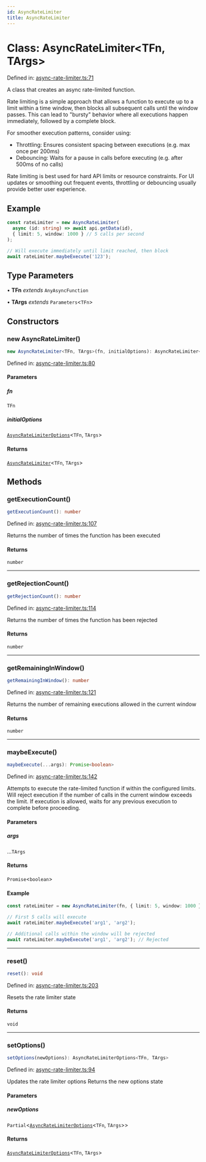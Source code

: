 ```yaml
---
id: AsyncRateLimiter
title: AsyncRateLimiter
---
```


<!-- DO NOT EDIT: this page is autogenerated from the type comments -->

# Class: AsyncRateLimiter\<TFn, TArgs\>

Defined in: [async-rate-limiter.ts:71](https://github.com/TanStack/pacer/blob/main/packages/pacer/src/async-rate-limiter.ts#L71)

A class that creates an async rate-limited function.

Rate limiting is a simple approach that allows a function to execute up to a limit within a time window,
then blocks all subsequent calls until the window passes. This can lead to "bursty" behavior where
all executions happen immediately, followed by a complete block.

For smoother execution patterns, consider using:
- Throttling: Ensures consistent spacing between executions (e.g. max once per 200ms)
- Debouncing: Waits for a pause in calls before executing (e.g. after 500ms of no calls)

Rate limiting is best used for hard API limits or resource constraints. For UI updates or
smoothing out frequent events, throttling or debouncing usually provide better user experience.

## Example

```ts
const rateLimiter = new AsyncRateLimiter(
  async (id: string) => await api.getData(id),
  { limit: 5, window: 1000 } // 5 calls per second
);

// Will execute immediately until limit reached, then block
await rateLimiter.maybeExecute('123');
```

## Type Parameters

• **TFn** *extends* `AnyAsyncFunction`

• **TArgs** *extends* `Parameters`\<`TFn`\>

## Constructors

### new AsyncRateLimiter()

```ts
new AsyncRateLimiter<TFn, TArgs>(fn, initialOptions): AsyncRateLimiter<TFn, TArgs>
```

Defined in: [async-rate-limiter.ts:80](https://github.com/TanStack/pacer/blob/main/packages/pacer/src/async-rate-limiter.ts#L80)

#### Parameters

##### fn

`TFn`

##### initialOptions

[`AsyncRateLimiterOptions`](../interfaces/asyncratelimiteroptions.md)\<`TFn`, `TArgs`\>

#### Returns

[`AsyncRateLimiter`](asyncratelimiter.md)\<`TFn`, `TArgs`\>

## Methods

### getExecutionCount()

```ts
getExecutionCount(): number
```

Defined in: [async-rate-limiter.ts:107](https://github.com/TanStack/pacer/blob/main/packages/pacer/src/async-rate-limiter.ts#L107)

Returns the number of times the function has been executed

#### Returns

`number`

***

### getRejectionCount()

```ts
getRejectionCount(): number
```

Defined in: [async-rate-limiter.ts:114](https://github.com/TanStack/pacer/blob/main/packages/pacer/src/async-rate-limiter.ts#L114)

Returns the number of times the function has been rejected

#### Returns

`number`

***

### getRemainingInWindow()

```ts
getRemainingInWindow(): number
```

Defined in: [async-rate-limiter.ts:121](https://github.com/TanStack/pacer/blob/main/packages/pacer/src/async-rate-limiter.ts#L121)

Returns the number of remaining executions allowed in the current window

#### Returns

`number`

***

### maybeExecute()

```ts
maybeExecute(...args): Promise<boolean>
```

Defined in: [async-rate-limiter.ts:142](https://github.com/TanStack/pacer/blob/main/packages/pacer/src/async-rate-limiter.ts#L142)

Attempts to execute the rate-limited function if within the configured limits.
Will reject execution if the number of calls in the current window exceeds the limit.
If execution is allowed, waits for any previous execution to complete before proceeding.

#### Parameters

##### args

...`TArgs`

#### Returns

`Promise`\<`boolean`\>

#### Example

```ts
const rateLimiter = new AsyncRateLimiter(fn, { limit: 5, window: 1000 });

// First 5 calls will execute
await rateLimiter.maybeExecute('arg1', 'arg2');

// Additional calls within the window will be rejected
await rateLimiter.maybeExecute('arg1', 'arg2'); // Rejected
```

***

### reset()

```ts
reset(): void
```

Defined in: [async-rate-limiter.ts:203](https://github.com/TanStack/pacer/blob/main/packages/pacer/src/async-rate-limiter.ts#L203)

Resets the rate limiter state

#### Returns

`void`

***

### setOptions()

```ts
setOptions(newOptions): AsyncRateLimiterOptions<TFn, TArgs>
```

Defined in: [async-rate-limiter.ts:94](https://github.com/TanStack/pacer/blob/main/packages/pacer/src/async-rate-limiter.ts#L94)

Updates the rate limiter options
Returns the new options state

#### Parameters

##### newOptions

`Partial`\<[`AsyncRateLimiterOptions`](../interfaces/asyncratelimiteroptions.md)\<`TFn`, `TArgs`\>\>

#### Returns

[`AsyncRateLimiterOptions`](../interfaces/asyncratelimiteroptions.md)\<`TFn`, `TArgs`\>
